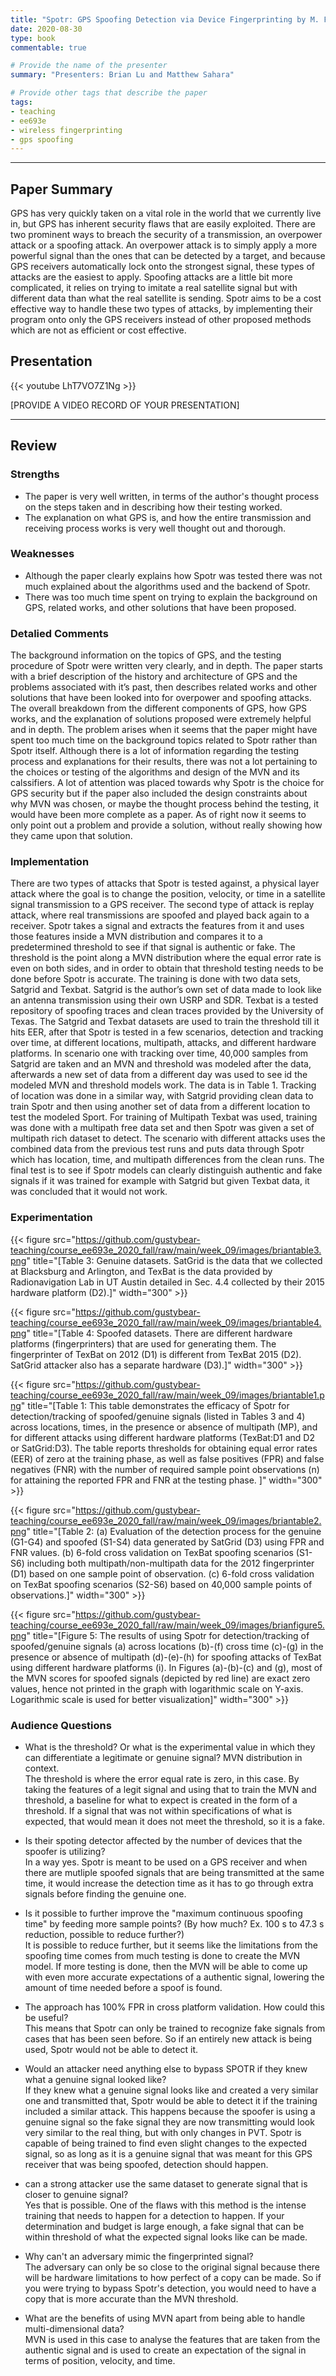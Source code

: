 ```yaml
---
title: "Spotr: GPS Spoofing Detection via Device Fingerprinting by M. Foruhandeh, A. Z. Mohammed, G. Kildow, P. Berges, and R. Gerdes"
date: 2020-08-30
type: book
commentable: true

# Provide the name of the presenter
summary: "Presenters: Brian Lu and Matthew Sahara"

# Provide other tags that describe the paper
tags:
- teaching
- ee693e
- wireless fingerprinting
- gps spoofing
---
```


***
## Paper Summary
GPS has very quickly taken on a vital role in the world that we currently live in, but GPS has inherent security flaws that are easily exploited. There are two prominent ways to breach the security of a transmission, an overpower attack or a spoofing attack. An overpower attack is to simply apply a more powerful signal than the ones that can be detected by a target, and because GPS receivers automatically lock onto the strongest signal, these types of attacks are the easiest to apply. Spoofing attacks are a little bit more complicated, it relies on trying to imitate a real satellite signal but with different data than what the real satellite is sending. Spotr aims to be a cost effective way to handle these two types of attacks, by implementing their program onto only the GPS receivers instead of other proposed methods which are not as efficient or cost effective.

## Presentation
{{< youtube LhT7VO7Z1Ng >}}

[PROVIDE A VIDEO RECORD OF YOUR PRESENTATION]
***

## Review
### Strengths
- The paper is very well written, in terms of the author's thought process on the steps taken and in describing how their testing worked.
- The explanation on what GPS is, and how the entire transmission and receiving process works is very well thought out and thorough.


### Weaknesses
- Although the paper clearly explains how Spotr was tested there was not much explained about the algorithms used and the backend of Spotr.
- There was too much time spent on trying to explain the background on GPS, related works, and other solutions that have been proposed.


### Detalied Comments
The background information on the topics of GPS, and the testing procedure of Spotr were written very clearly, and in depth. The paper starts with a brief description of the history and architecture of GPS and the problems associated with it’s past, then describes related works and other solutions that have been looked into for overpower and spoofing attacks. The overall breakdown from the different components of GPS, how GPS works, and the explanation of solutions proposed were extremely helpful and in depth. The problem arises when it seems that the paper might have spent too much time on the background topics related to Spotr rather than Spotr itself. Although there is a lot of information regarding the testing process and explanations for their results, there was not a lot pertaining to the choices or testing of the algorithms and design of the MVN and its calssifiers. A lot of attention was placed towards why Spotr is the choice for GPS security but if the paper also included the design constraints about why MVN was chosen, or maybe the thought process behind the testing, it would have been more complete as a paper. As of right now it seems to only point out a problem and provide a solution, without really showing how they came upon that solution.

### Implementation
There are two types of attacks that Spotr is tested against, a physical layer attack where the goal is to change the position, velocity, or time in a satellite signal transmission to a GPS receiver. The second type of attack is replay attack, where real transmissions are spoofed and played back again to a receiver. Spotr takes a signal and extracts the features from it and uses those features inside a MVN distribution and compares it to a predetermined threshold to see if that signal is authentic or fake. The threshold is the point along a MVN distribution where the equal error rate is even on both sides, and in order to obtain that threshold testing needs to be done before Spotr is accurate. The training is done with two data sets, Satgrid and Texbat. Satgrid is the author’s own set of data made to look like an antenna transmission using their own USRP and SDR. Texbat is a tested repository of spoofing traces and clean traces provided by the University of Texas. The Satgrid and Texbat datasets are used to train the threshold till it hits EER, after that Spotr is tested in a few scenarios, detection and tracking over time, at different locations,  multipath, attacks, and different hardware platforms. In scenario one with tracking over time, 40,000 samples from Satgrid are taken and an MVN and threshold was modeled after the data, afterwards a new set of data from a different day was used to see id the modeled MVN and threshold models work. The data is in Table 1. Tracking of location was done in a similar way, with Satgrid providing clean data to train Spotr and then using another set of data from a different location to test the modeled Sport. For training of Multipath Texbat was used, training was done with a multipath free data set and then Spotr was given a set of multipath rich dataset to detect. The scenario with different attacks uses the combined data from the previous test runs and puts data through Spotr which has location, time, and multipath differences from the clean runs. The final test is to see if Spotr models can clearly distinguish authentic and fake signals if it was trained for example with Satgrid but given Texbat data, it was concluded that it would not work.


### Experimentation
{{< figure src="https://github.com/gustybear-teaching/course_ee693e_2020_fall/raw/main/week_09/images/briantable3.png" title="[Table 3: Genuine datasets. SatGrid is the data that we collected at Blacksburg and Arlington, and TexBat is the data provided by Radionavigation Lab in UT Austin detailed in Sec. 4.4 collected by their 2015 hardware platform (D2).]" width="300" >}}
<br />


{{< figure src="https://github.com/gustybear-teaching/course_ee693e_2020_fall/raw/main/week_09/images/briantable4.png" title="[Table 4: Spoofed datasets. There are different hardware platforms (fingerprinters) that are used for generating them. The fingerprinter of TexBat on 2012 (D1) is different from TexBat 2015 (D2). SatGrid attacker also has a separate hardware (D3).]" width="300" >}}
<br />


{{< figure src="https://github.com/gustybear-teaching/course_ee693e_2020_fall/raw/main/week_09/images/briantable1.png" title="[Table 1: This table demonstrates the efficacy of Spotr for detection/tracking of spoofed/genuine signals (listed in Tables 3 and 4) across locations, times, in the presence or absence of multipath (MP), and for different attacks using different hardware platforms (TexBat:D1 and D2 or SatGrid:D3). The table reports thresholds for obtaining equal error rates (EER) of zero at the training phase, as well as false positives (FPR) and false negatives (FNR) with the number of required sample point observations (n) for attaining the reported FPR and FNR at the testing phase. ]" width="300" >}}
<br />


{{< figure src="https://github.com/gustybear-teaching/course_ee693e_2020_fall/raw/main/week_09/images/briantable2.png" title="[Table 2: (a) Evaluation of the detection process for the genuine (G1-G4) and spoofed (S1-S4) data generated by SatGrid (D3) using FPR and FNR values. (b) 6-fold cross validation on TexBat spoofing scenarios (S1-S6) including both multipath/non-multipath data for the 2012 fingerprinter (D1) based on one sample point of observation. (c) 6-fold cross validation on TexBat spoofing scenarios (S2-S6) based on 40,000 sample points of observations.]" width="300" >}}
<br />


{{< figure src="https://github.com/gustybear-teaching/course_ee693e_2020_fall/raw/main/week_09/images/brianfigure5.png" title="[Figure 5: The results of using Spotr for detection/tracking of spoofed/genuine signals (a) across locations (b)-(f) cross time (c)-(g) in the presence or absence of multipath (d)-(e)-(h) for spoofing attacks of TexBat using different hardware platforms (i). In Figures (a)-(b)-(c) and (g), most of the MVN scores for spoofed signals (depicted by red line) are exact zero values, hence not printed in the graph with logarithmic scale on Y-axis. Logarithmic scale is used for better visualization]" width="300" >}}
<br />




### Audience Questions
- What is the threshold? Or what is the experimental value in which they can differentiate a legitimate or genuine signal? MVN distribution in context.
<br /> The threshold is where the error equal rate is zero, in this case. By taking the features of a legit signal and using that to train the MVN and threshold, a baseline for what to expect is created in the form of a threshold. If a signal that was not within specifications of what is expected, that would mean it does not meet the threshold, so it is a fake.

- Is their spoting detector affected by the number of devices that the spoofer is utilizing?
<br /> In a way yes. Spotr is meant to be used on a GPS receiver and when there are mutliple spoofed signals that are being transmitted at the same time, it would increase the detection time as it has to go through extra signals before finding the genuine one.

- Is it possible to further improve the "maximum continuous spoofing time" by feeding more sample points? (By how much? Ex. 100 s to 47.3 s reduction, possible to reduce further?)
<br /> It is possible to reduce further, but it seems like the limitations from the spoofing time comes from much testing is done to create the MVN model. If more testing is done, then the MVN will be able to come up with even more accurate expectations of a authentic signal, lowering the amount of time needed before a spoof is found.

- The approach has 100% FPR in cross platform validation. How could this be useful?
<br /> This means that Spotr can only be trained to recognize fake signals from cases that has been seen before. So if an entirely new attack is being used, Spotr would not be able to detect it.

- Would an attacker need anything else to bypass SPOTR if they knew what a genuine signal looked like?
<br /> If they knew what a genuine signal looks like and created a very similar one and transmitted that, Spotr would be able to detect it if the training included a similar attack. This happens because the spoofer is using a genuine signal so the fake signal they are now transmitting would look very similar to the real thing, but with only changes in PVT. Spotr is capable of being trained to find even slight changes to the expected signal, so as long as it is a genuine signal that was meant for this GPS receiver that was being spoofed, detection should happen.

- can a strong attacker use the same dataset to generate signal that is closer to genuine signal?
<br /> Yes that is possible. One of the flaws with this method is the intense training that needs to happen for a detection to happen. If your determination and budget is large enough, a fake signal that can be within threshold of what the expected signal looks like can be made.

- Why can't an adversary mimic the fingerprinted signal?
<br /> The adversary can only be so close to the original signal because there will be hardware limitations to how perfect of a copy can be made. So if you were trying to bypass Spotr's detection, you would need to have a copy that is more accurate than the MVN threshold.

- What are the benefits of using MVN apart from being able to handle multi-dimensional data?
<br /> MVN is used in this case to analyse the features that are taken from the authentic signal and is used to create an expectation of the signal in terms of position, velocity, and time.
